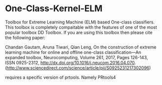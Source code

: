 # One-Class-Kernel-ELM

Toolbox for Extreme Learning Machine (ELM) based One-class classifiers. This toolbox is completely compaitable with the features of one of the most popular toolbox DD Toolbox. If you are using this toolbox then please cite the following paper:

Chandan Gautam, Aruna Tiwari, Qian Leng, On the construction of extreme learning machine for online and offline one-class classification—An expanded toolbox, Neurocomputing, Volume 261, 2017, Pages 126-143, ISSN 0925-2312, http://dx.doi.org/10.1016/j.neucom.2016.04.070.
(http://www.sciencedirect.com/science/article/pii/S0925231217302096)

requires a specific version of prtools. Namely PRtools4
